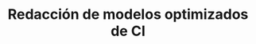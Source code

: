 ---
id: gt-textual-redaccion
title: Redacción de modelos optimizados de CI
sidebar_position: 4
tags:
  - Demo
  - Getting started
description: Con el objetivo de mejorar la comprensibilidad de los textos y sugerir el diseño de la formación para los (futuros) profesionales, el grupo de investigación Gentt desarrolló una investigación cualitativa que combinaba los Focus group y las encuestas a los profesionales implicados.
---